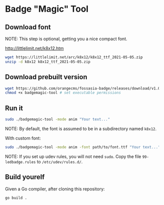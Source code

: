 # Badge "Magic" Tool

## Download font

NOTE: This step is optional, getting you a nice compact font.

http://littlelimit.net/k8x12.htm

```sh
wget https://littlelimit.net/arc/k8x12/k8x12_ttf_2021-05-05.zip
unzip -d k8x12 k8x12_ttf_2021-05-05.zip
```

## Download prebuilt version

```sh
wget https://github.com/orangecms/fossasia-badge/releases/download/v1.0.0/badgemagic-tool
chmod +x badgemagic-tool # set executable permissions
```

## Run it

```sh
sudo ./badgemagic-tool -mode anim "Your text..."
```

NOTE: By default, the font is assumed to be in a subdirectory named `k8x12`.

With custom font:

```sh
sudo ./badgemagic-tool -mode anim -font path/to/font.ttf "Your text..."
```

NOTE: If you set up udev rules, you will not need `sudo`.
Copy the file `99-ledbadge.rules` to `/etc/udev/rules.d/`.

## Build yourelf

Given a Go compiler, after cloning this repository:

```sh
go build .
```
